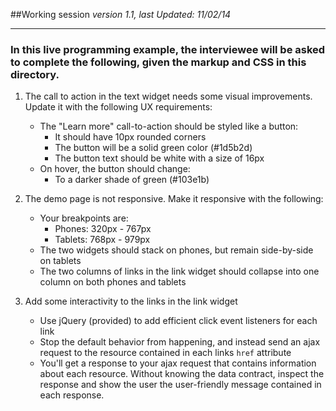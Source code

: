 ##Working session 
*version 1.1, last Updated: 11/02/14*

----------------

### In this live programming example, the interviewee will be asked to complete the following, given the markup and CSS in this directory.

1.	The call to action in the text widget needs some visual improvements. Update it with the following UX requirements:
	*	The "Learn more" call-to-action should be styled like a button:
		*	It should have 10px rounded corners
		*	The button will be a solid green color (#1d5b2d)
		*	The button text should be white with a size of 16px
	*	On hover, the button should change:
		*	To a darker shade of green (#103e1b)

2.	The demo page is not responsive. Make it responsive with the following:
	*	Your breakpoints are:
		*	Phones: 320px - 767px
		*	Tablets: 768px - 979px
	*	The two widgets should stack on phones, but remain side-by-side on tablets
	*	The two columns of links in the link widget should collapse into one column on both phones and tablets

3.	Add some interactivity to the links in the link widget
	*	Use jQuery (provided) to add efficient click event listeners for each link
	*	Stop the default behavior from happening, and instead send an ajax request to the resource contained in each links `href` attribute
	*	You'll get a response to your ajax request that contains information about each resource. Without knowing the data contract, inspect the response and show the user the user-friendly message contained in each response.